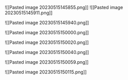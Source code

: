 ![[Pasted image 20230515145855.png]]
![[Pasted image 20230515145911.png]]

![[Pasted image 20230515145940.png]]

![[Pasted image 20230515150000.png]]

![[Pasted image 20230515150020.png]]

![[Pasted image 20230515150040.png]]

![[Pasted image 20230515150059.png]]

![[Pasted image 20230515150115.png]]